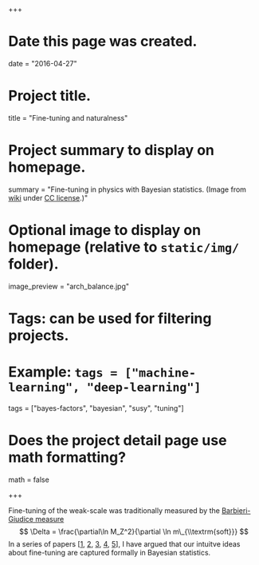 +++
# Date this page was created.
date = "2016-04-27"

# Project title.
title = "Fine-tuning and naturalness"

# Project summary to display on homepage.
summary = "Fine-tuning in physics with Bayesian statistics. (Image from [wiki](https://commons.wikimedia.org/wiki/File:Arch_Balance_(cropped).jpg) under [CC license](https://creativecommons.org/licenses/by-sa/2.0/).)"

# Optional image to display on homepage (relative to `static/img/` folder).
image_preview = "arch_balance.jpg"

# Tags: can be used for filtering projects.
# Example: `tags = ["machine-learning", "deep-learning"]`
tags = ["bayes-factors", "bayesian", "susy", "tuning"]

# Does the project detail page use math formatting?
math = false

+++

Fine-tuning of the weak-scale was traditionally measured by the [Barbieri-Giudice measure](https://doi.org/10.1016/0550-3213(88)90171-X)
$$
\Delta  = \frac{\partial\ln M_Z^2}{\partial \ln m\_{\\textrm{soft}}}
$$
In a series of papers [[1](/publication/cnmssm_2), [2](/publication/cnmssm), [3](/publication/naturalness), [4](/publication/relaxion), [5](/publication/hierarchy)], I have argued that our intuitve ideas about fine-tuning are captured formally in Bayesian statistics.
